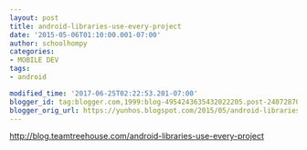 ```yaml
---
layout: post
title: android-libraries-use-every-project
date: '2015-05-06T01:10:00.001-07:00'
author: schoolhompy
categories:
- MOBILE DEV
tags:
- android

modified_time: '2017-06-25T02:22:53.201-07:00'
blogger_id: tag:blogger.com,1999:blog-4954243635432022205.post-2407287061064845835
blogger_orig_url: https://yunhos.blogspot.com/2015/05/android-libraries-use-every-project_6.html
---
```


http://blog.teamtreehouse.com/android-libraries-use-every-project